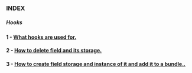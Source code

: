 ### INDEX 



##### Hooks



#### 1 - [What hooks are used for.](https://github.com/ovanesb/drupal/blob/master/Drupal8/Hooks/Basic_explanation_of_hooks.md)

#### 2 - [How to delete field and its storage.](https://github.com/ovanesb/drupal/blob/master/Drupal8/Hooks/Delete_field_and_its_storage.md)

#### 3 - [How to create field storage and instance of it and add it to a bundle..](https://github.com/ovanesb/drupal/blob/master/Drupal8/Hooks/Create_field_and_storage_for_it.md)
